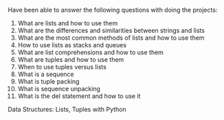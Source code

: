 Have been able to answer the following questions with doing the projects:
1. What are lists and how to use them
2. What are the differences and similarities between strings and lists
3. What are the most common methods of lists and how to use them
4. How to use lists as stacks and queues
5. What are list comprehensions and how to use them
6. What are tuples and how to use them
7. When to use tuples versus lists
8. What is a sequence
9. What is tuple packing
10. What is sequence unpacking
11. What is the del statement and how to use it


Data Structures: Lists, Tuples with Python
